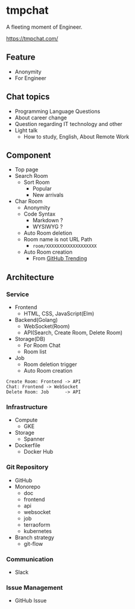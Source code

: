 # tmpchat

A fleeting moment of Engineer.

https://tmpchat.com/

## Feature

- Anonymity
- For Engineer

## Chat topics

- Programming Language Questions
- About career change
- Question regarding IT technology and other
- Light talk
  - How to study, English, About Remote Work

## Component

- Top page
- Search Room
  - Sort Room
    - Popular
    - New arrivals
- Char Room
  - Anonymity
  - Code Syntax
    - Markdown ?
    - WYSIWYG ?
  - Auto Room deletion
  - Room name is not URL Path
    - `room/XXXXXXXXXXXXXXXXXXX`
  - Auto Room creation
    - From [GitHub Trending](https://github.com/trending)

## Architecture

### Service

- Frontend
  - HTML, CSS, JavaScript(Elm)
- Backend(Golang)
  - WebSocket(Room)
  - API(Search, Create Room, Delete Room)
- Storage(DB)
  - For Room Chat
  - Room list
- Job
  - Room deletion trigger
  - Auto Room creation

```
Create Room: Frontend -> API
Chat: Frontend -> WebSocket
Delete Room: Job      -> API
```

### Infrastructure

- Compute
  - GKE
- Storage
  - Spanner
- Dockerfile
  - Docker Hub

### Git Repository

- GitHub
- Monorepo
  - doc
  - frontend
  - api
  - websocket
  - job
  - terraoform
  - kubernetes
- Branch strategy
  - git-flow

### Communication

- Slack

### Issue Management

- GitHub Issue

